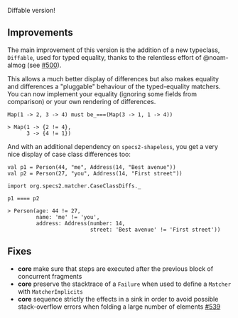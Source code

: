 Diffable version!

## Improvements

The main improvement of this version is the addition of a new typeclass, `Diffable`, used for typed equality, thanks to
the relentless effort of @noam-almog (see [#500](https://github.com/etorreborre/specs2/pull/500)).

This allows a much better display of differences but also makes equality and differences a "pluggable" behaviour of the 
 typed-equality matchers. You can now implement your equality (ignoring some fields from comparison) or your own rendering
 of differences.


    Map(1 -> 2, 3 -> 4) must be_===(Map(3 -> 1, 1 -> 4))

    > Map(1 -> {2 != 4},
          3 -> {4 != 1})
 
And with an additional dependency on `specs2-shapeless`, you get a very nice display of case class differences too:

    val p1 = Person(44, "me", Address(14, "Best avenue"))
    val p2 = Person(27, "you", Address(14, "First street"))

    import org.specs2.matcher.CaseClassDiffs._

    p1 ==== p2

    > Person(age: 44 != 27,
             name: 'me' != 'you',
             address: Address(number: 14,
                              street: 'Best avenue' != 'First street'))
 
## Fixes

 * **core** make sure that steps are executed after the previous block of concurrent fragments
 * **core** preserve the stacktrace of a `Failure` when used to define a `Matcher` with `MatcherImplicits`
 * **core** sequence strictly the effects in a sink in order to avoid possible stack-overflow errors when folding a large number of elements [#539](https://github.com/etorreborre/specs2/issues/539)
